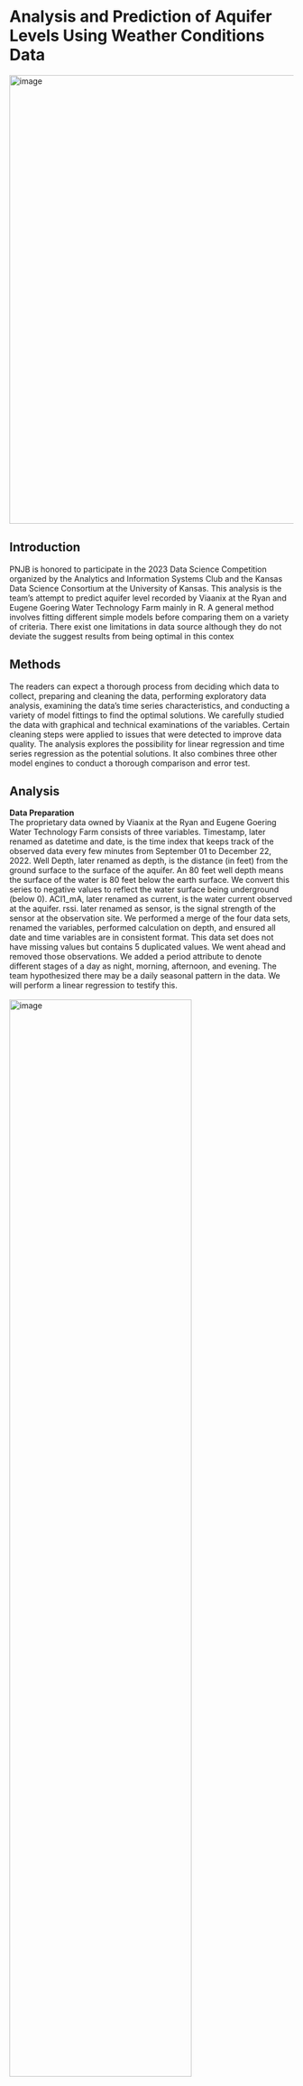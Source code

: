 <h1>Analysis and Prediction of Aquifer Levels Using Weather Conditions Data</h1>
<img width="1418" height="796" alt="image" src="https://github.com/user-attachments/assets/e43b4d01-9657-4e4a-a3d4-e0b863e73097" />

<h2>Introduction</h2>
PNJB is honored to participate in the 2023 Data Science Competition organized by the Analytics and Information Systems Club and the Kansas Data Science Consortium at the University of Kansas.
This analysis is the team’s attempt to predict aquifer level recorded by Viaanix at the Ryan and Eugene Goering Water Technology Farm mainly in R. A general method involves fitting different simple models before comparing them on a variety of criteria. There exist one limitations in data source although they do not deviate the suggest results from being optimal in this contex

<h2>Methods</h2>
The readers can expect a thorough process from deciding which data to collect, preparing and cleaning the data, performing exploratory data analysis, examining the data’s time series characteristics, and conducting a variety of model fittings to find the optimal solutions.
We carefully studied the data with graphical and technical examinations of the variables. Certain cleaning steps were applied to issues that were detected to improve data quality.
The analysis explores the possibility for linear regression and time series regression as the potential solutions. It also combines three other model engines to conduct a thorough comparison and error test.

<h2>Analysis</h2>

<b>Data Preparation</b> 
<br />
The proprietary data owned by Viaanix at the Ryan and Eugene Goering Water Technology Farm consists of three variables. Timestamp, later renamed as datetime and date, is the time index that keeps track of the observed data every few minutes from September 01 to December 22, 2022. Well Depth, later renamed as depth, is the distance (in feet) from the ground surface to the surface of the aquifer. An 80 feet well depth means the surface of the water is 80 feet below the earth surface. We convert this series to negative values to reflect the water surface being underground (below 0). ACI1_mA, later renamed as current, is the water current observed at the aquifer. rssi. later renamed as sensor, is the signal strength of the sensor at the observation site.
We performed a merge of the four data sets, renamed the variables, performed calculation on depth, and ensured all date and time variables are in consistent format. This data set does not have missing values but contains 5 duplicated values. We went ahead and removed those observations.
We added a period attribute to denote different stages of a day as night, morning, afternoon, and evening. The team hypothesized there may be a daily seasonal pattern in the data. We will perform a linear regression to testify this.
<br />
<br />
<img width="80%" height="70%" alt="image" src="https://github.com/user-attachments/assets/8362b3b3-caf5-498f-9733-f665655d096a" />

<img width="80%" height="70%" alt="image" src="https://github.com/user-attachments/assets/09f3d71f-974f-4256-bab1-4d29ea50b98e" />
<br />
<br />
The following visualizations depict variables depth and current over time. The two variables seem to share a strong correlation in movement. This is noted for later analysis. Apparently, well depth from September to mid-October of 2022 fluctuated more robustly than that after mid-October. The team is interested in learning why this phenomenon happened.


